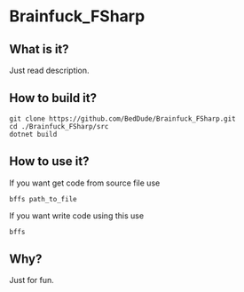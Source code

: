 # Brainfuck_FSharp
## What is it?
Just read description.
## How to build it?
    git clone https://github.com/BedDude/Brainfuck_FSharp.git
    cd ./Brainfuck_FSharp/src
    dotnet build
## How to use it?
If you want get code from source file use

    bffs path_to_file

If you want write code using this use

    bffs

## Why?
Just for fun.